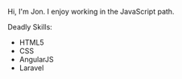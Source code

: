 Hi, I'm Jon.
I enjoy working in the JavaScript path.

Deadly Skills:
* HTML5
* CSS
* AngularJS
* Laravel
